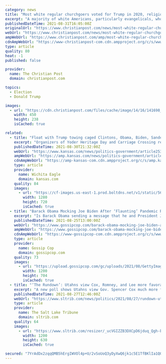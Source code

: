 ```yaml
---
category: news
title: "Most white regular churchgoers voted for Trump in 2020, religious nones backed Biden: study"
excerpt: "A majority of white Americans, particularly evangelicals, who attend worship services regularly voted for former President Donald Trump in 2020, while President Joe Biden was the overwhelming favorite among religiously unaffiliated voters,"
publishedDateTime: 2021-08-31T16:05:00Z
originalUrl: "https://www.christianpost.com/news/most-white-regular-churchgoers-voted-for-trump-study.html"
webUrl: "https://www.christianpost.com/news/most-white-regular-churchgoers-voted-for-trump-study.html"
ampWebUrl: "https://www.christianpost.com/amp/most-white-regular-churchgoers-voted-for-trump-study.html"
cdnAmpWebUrl: "https://www-christianpost-com.cdn.ampproject.org/c/s/www.christianpost.com/amp/most-white-regular-churchgoers-voted-for-trump-study.html"
type: article
quality: 80
heat: -1
published: false

provider:
  name: The Christian Post
  domain: christianpost.com

topics:
  - Election
  - Donald Trump

images:
  - url: "https://cdn.christianpost.com/files/cache/image/14/16/141698_w_450_239.jpg"
    width: 450
    height: 238
    isCached: true

related:
  - title: "Float with Trump towing caged Clintons, Obama, Biden, Sanders crashes Amish parade"
    excerpt: "Organizers of Yoder Heritage Day and Carriage Crossing restaurant disavow float and claim not to know who was behind it"
    publishedDateTime: 2021-08-30T21:32:00Z
    webUrl: "https://www.kansas.com/news/politics-government/article253851843.html"
    ampWebUrl: "https://amp.kansas.com/news/politics-government/article253851843.html"
    cdnAmpWebUrl: "https://amp-kansas-com.cdn.ampproject.org/c/s/amp.kansas.com/news/politics-government/article253851843.html"
    type: article
    provider:
      name: Wichita Eagle
      domain: kansas.com
    quality: 84
    images:
      - url: "https://cf-images.us-east-1.prod.boltdns.net/v1/static/5615998037001/b4b4d1de-761b-4a6b-9391-e003e5f44b22/7160e791-51b3-4239-8ab8-fa2030ad6e78/1280x720/match/image.jpg"
        width: 1280
        height: 720
        isCached: true
  - title: "Barack Obama Mocking Joe Biden After ‘Flaunting’ Pandemic Rules For Party?"
    excerpt: "Is Barack Obama sending a message that he and President Joe Biden are no longer friends? One tabloid cover story insists Biden has declared the former"
    publishedDateTime: 2021-08-25T13:00:00Z
    webUrl: "https://www.gossipcop.com/barack-obama-mocking-joe-biden-after-flaunting-pandemic-rules-for-party/2571259/"
    ampWebUrl: "https://www.gossipcop.com/barack-obama-mocking-joe-biden-after-flaunting-pandemic-rules-for-party/2571259/?amp"
    cdnAmpWebUrl: "https://www-gossipcop-com.cdn.ampproject.org/c/s/www.gossipcop.com/barack-obama-mocking-joe-biden-after-flaunting-pandemic-rules-for-party/2571259/?amp"
    type: article
    provider:
      name: Gossip Cop
      domain: gossipcop.com
    quality: 73
    images:
      - url: "https://upload.gossipcop.com/gc/uploads/2021/08/GettyImages-632229442.jpg"
        width: 1200
        height: 704
        isCached: true
  - title: "‘The Rundown’: Utahns view Cox, Romney, and Lee more favorably than Biden and Trump"
    excerpt: "A new poll shows Utahns view Gov. Spencer Cox much more favorably than Sens. Mitt Romney and Mike Lee. He also gets higher favorability ratings than President Joe Biden and former President Donald Trump."
    publishedDateTime: 2021-08-27T12:46:00Z
    webUrl: "https://www.sltrib.com/news/politics/2021/08/27/rundown-utahns-view-cox/"
    type: article
    provider:
      name: The Salt Lake Tribune
      domain: sltrib.com
    quality: 64
    images:
      - url: "https://www.sltrib.com/resizer/_ucVGIZZB3DXCpD6jduq_Qgh-bE=/1200x630/cloudfront-us-east-1.images.arcpublishing.com/sltrib/D2NAG4FCOBGG3KKMTB5XT3WKVM.jpg"
        width: 1200
        height: 630
        isCached: true

secured: "7YrAdDx2zqqQMB5hErgIWVOl4p+U/2vSoUoQ3yDyXwQ6jk1c5E1TfBKlIa1QO/naxl/ZiqGREH7meYETk1P46+gUmo+fKkkXif44i+3Uc+WAG3K3isi1Ll6f43JcwbOwKZbVcCYYDG7pGxem0EURKIYAWbU3bRPmXfrMOiu2Sp2KYnELcYwS+KOhAOGl9T5BMHM5zSeNkveqjttL66JIEtetMxLD2/txOEg+7O5Ptsa9KXpcloS+wQeqcCUaxUH82OB1yIBFGPr2315+V79kr2AREXLwBZP93Df0eSF7OkzuED/2FbzkFneIVzUZ/OvOoXJNAeLHGMQadaae7iwEFRjn3crwYn1RCpdPGvWG/8M=;uxqcvzGTiFgIsTEtToNzDQ=="
---
```


